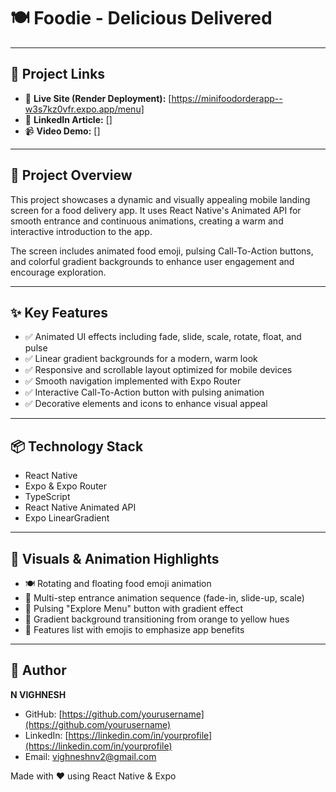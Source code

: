 # 🍽️ Foodie - Delicious Delivered

---

## 🔗 Project Links

- 🔗 **Live Site (Render Deployment):** [https://minifoodorderapp--w3s7kz0vfr.expo.app/menu]
- 📰 **LinkedIn Article:** []
- 📹 **Video Demo:** []

---



## 🧠 Project Overview

This project showcases a dynamic and visually appealing mobile landing screen for a food delivery app. It uses React Native's Animated API for smooth entrance and continuous animations, creating a warm and interactive introduction to the app.

The screen includes animated food emoji, pulsing Call-To-Action buttons, and colorful gradient backgrounds to enhance user engagement and encourage exploration.

---

## ✨ Key Features

- ✅ Animated UI effects including fade, slide, scale, rotate, float, and pulse  
- ✅ Linear gradient backgrounds for a modern, warm look  
- ✅ Responsive and scrollable layout optimized for mobile devices  
- ✅ Smooth navigation implemented with Expo Router  
- ✅ Interactive Call-To-Action button with pulsing animation  
- ✅ Decorative elements and icons to enhance visual appeal  

---

## 📦 Technology Stack

- React Native  
- Expo & Expo Router  
- TypeScript  
- React Native Animated API  
- Expo LinearGradient  

---

## 📱 Visuals & Animation Highlights

- 🍽️ Rotating and floating food emoji animation  
- 🎨 Multi-step entrance animation sequence (fade-in, slide-up, scale)  
- 🚀 Pulsing "Explore Menu" button with gradient effect  
- 🌈 Gradient background transitioning from orange to yellow hues  
- 🎯 Features list with emojis to emphasize app benefits  

---

## 👤 Author

**N VIGHNESH**  
- GitHub: [https://github.com/yourusername](https://github.com/yourusername)  
- LinkedIn: [https://linkedin.com/in/yourprofile](https://linkedin.com/in/yourprofile)  
- Email: vighneshnv2@gmail.com  

Made with ❤️ using React Native & Expo
